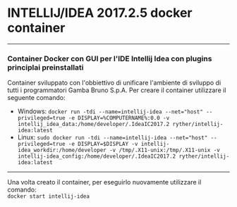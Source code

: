 # INTELLIJ/IDEA 2017.2.5 docker container
--------------------------------
### Container Docker con GUI per l'IDE Intellij Idea con plugins principlai preinstallati
Container sviluppato con l'obbiettivo di unificare l'ambiente di sviluppo di tutti i programmatori Gamba Bruno S.p.A.
Per creare il container utilizzare il seguente comando:
- Windows:
`docker run -tdi --name=intellij-idea --net="host" --privileged=true -e DISPLAY=%COMPUTERNAME%:0.0 -v intellij_idea_data:/home/developer/.IdeaIC2017.2 ryther/intellij-idea:latest`
- Linux:
`sudo docker run -tdi --name=intellij-idea --net="host" --privileged=true -e DISPLAY=$DISPLAY -v intellij-idea_workdir:/home/developer -v /tmp/.X11-unix:/tmp/.X11-unix -v intellij-idea_config:/home/developer/.IdeaIC2017.2 ryther/intellij-idea:latest`
---------------------------------
Una volta creato il container, per eseguirlo nuovamente utilizzare il comando:  
`docker start intellij-idea`
